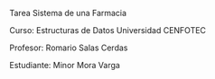 Tarea Sistema de una Farmacia

Curso: Estructuras de Datos
Universidad CENFOTEC

Profesor: Romario Salas Cerdas

Estudiante: Minor Mora Varga
